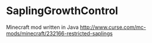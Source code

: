 # SaplingGrowthControl
Minecraft mod written in Java
http://www.curse.com/mc-mods/minecraft/232166-restricted-saplings
